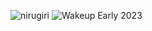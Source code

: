 ![nirugiri](https://img.shields.io/static/v1?label=nirugiri&message=1294095&color=ff69b4)
![Wakeup Early 2023](https://img.shields.io/badge/Wakeup_Early_2023-5/5-blue)

